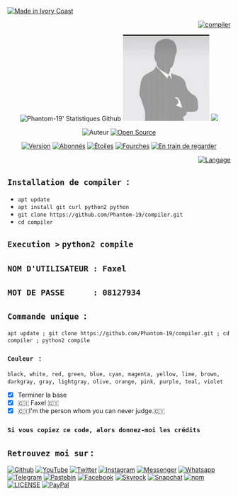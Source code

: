 <p align="left">
<a href="#"><img title="Made in Ivory Coast" src="https://img.shields.io/badge/MADE%20IN-IVORY COAST-orange?colorA=orange&colorB=green"></a>
<p align="right">
<a href="#"><img title="compiler " src="https://img.shields.io/badge/Tout%20compiler-cyan?colorA=cyan&colorB=black&style=for-the-badge"></a>
</p>
<p align="center">
<img alt="Phantom-19' Statistiques Github" src="https://github-readme-stats.vercel.app/api?username=Phantom-19&show_icons=true&include_all_commits=true&hide_border=true"/>
<img alt="profile pic" width="195px" src="https://raw.githubusercontent.com/Phantom-19/bash/master/fr.jpg"/> 
<img src="https://github-readme-stats.anuraghazra1.vercel.app/api/top-langs/?username=Phantom-19&hide=ruby,perl&hide_border=true"/>
</p> 
<p align="center"
<a href="https://github.com/Phantom-19/"><img title="Auteur" src="https://img.shields.io/badge/Auteur-Faxel-red.svg?logo=github"></a>
<a href="#"><img title="Open Source" src="https://img.shields.io/badge/Open%20Source-%E2%9D%A4-green?"></a>
</p>
<p align="center">
<a href="#"><img title="Version" src="https://img.shields.io/badge/Version-10.5-orange.svg?"></a>
<a href="https://github.com/Phantom-19/followers"><img title="Abonnés" src="https://img.shields.io/github/followers/Phantom-19?color=blue"></a>
<a href="https://github.com/Phantom-19/link/stargazers/"><img title="Étoiles" src="https://img.shields.io/github/stars/Phantom-19/compiler??color=orange"></a>
<a href="https://github.com/Phantom-19/link/network/members"><img title="Fourches" src="https://img.shields.io/github/forks/Phantom-19/compiler??color=red"></a>
<a href="https://github.com/Phantom-19/link/watchers"><img title="En train de regarder" src="https://img.shields.io/github/watchers/Phantom-19/compiler?label=Watchers&color=blue"></a>
<p align="right">
<a href="#"><img title="Langage" src="https://forthebadge.com/images/badges/made-with-python.svg"></a>
</p>

## `Installation de compiler `:
* `apt update`
* `apt install git curl python2 python `
* `git clone https://github.com/Phantom-19/compiler.git`
* `cd compiler`

## ` Execution > ` `python2 compile`

## ` NOM D'UTILISATEUR : Faxel    `
## ` MOT DE PASSE      : 08127934 `

##  `Commande unique `:
```
apt update ; git clone https://github.com/Phantom-19/compiler.git ; cd compiler ; python2 compile
```

### `Couleur ` : 
````black, white, red, green, blue, cyan, magenta, yellow, lime, brown, darkgray, gray, lightgray, olive, orange, pink, purple, teal, violet````

- [x] Terminer la base 
- [x] 🇨🇮 Faxel 🇨🇮 
- [x] 🇨🇮I'm the person whom you can never judge.🇨🇮 

### `Si vous copiez ce code, alors donnez-moi les crédits` 

## `Retrouvez moi sur` :
[![Github](https://img.shields.io/badge/Github-%40Phantom--19-cyan?logo=github)](https://github.com/Phantom-19)
[![YouTube](https://img.shields.io/badge/Youtube-%40FasterAxel-red?logo=youtube)](https://www.youtube.com/channel/UCdmpFkmXAoSpG9fu1x0VPWw)
[![Twitter](https://img.shields.io/twitter/follow/Faxel2020.svg?style=flat-square&label=Me%20suivre&logo=twitter)](https://twitter.com/Faxel2020)
[![Instagram](https://img.shields.io/badge/Instagram-%40faxel19-magenta?logo=instagram)](https://www.instagram.com/faxel19)
[![Messenger](https://img.shields.io/badge/Chat-Messenger-blue?logo=messenger)](https://www.messenger.com/t/faxel19)
[![Whatsapp](https://img.shields.io/badge/Whatsapp-%40Faxel-whatsapp--green?logo=whatsapp)](https://wa.me/22555709610)
[![Telegram](https://img.shields.io/badge/Telegram-%40Faxelh-cyan?logo=telegram)](https://t.me/Faxelh)
[![Pastebin](https://img.shields.io/badge/Pastebin-%40Faxel-purple?logo=pastebin)](https://pastebin.com/u/Faxel)
[![Facebook](https://img.shields.io/badge/Facebook-%40Faxel--19-teal?logo=Facebook)](https://www.facebook.com/Faxel19)
[![Skyrock](https://img.shields.io/badge/Skyrock-%40Faxel-brown?logo=skyrock)](https://Faxel.skyrock.com/profil/)
[![Snapchat](https://img.shields.io/badge/Snapchat-%40McTony64-yellow?logo=snapchat)](https://www.snapchat.com/add/mctony64)
[![npm](https://img.shields.io/badge/npm-%40Faxel-yellow?logo=npm)](https://www.npmjs.com/~faxel)
[![LICENSE](https://img.shields.io/badge/license-MIT-lightgrey.svg?logo=License-MIT)](https://raw.githubusercontent.com/Phantom-19/yutube/blob/master/LICENSE)
[![PayPal](https://img.shields.io/badge/PayPal-%20donate-green.svg?logo=paypal)](https://www.paypal.me/)


<!--<br>
[![Build Status](https://img.shields.io/github/forks/Phantom-19/compiler.svg)](https://github.com/Phantom-19/compiler)
[![Build Status](https://img.shields.io/github/stars/Phantom-19/compiler.svg)](https://github.com/Phantom-19/compiler)
[![License](https://img.shields.io/github/LICENSE/Phantom-19/yutube.svg)](https://github.com/Phantom-19/yutube)
<p align="center">
<img width="40%" src="core/toolx.png"/>
<img width="28.8%" src="core/toolx_cat.png"/>
<img width="23.4%" src="core/Screenshot_2020-05-17-20-17-56.png"/>
</p>
\033[1;94m                       ,ood8888booo,
\033[1;93m                    ,oda8a888a888888bo,
\033[1;95m                 ,od88888888aa888aa88a8bo,
\033[1;94m               ,da8888aaaa88a888aaaa8a8a88b,
\033[1;93m              ,oa888aaaa8aa8888aaa8aa8a8a88o,
\033[1;93m             ,88888aaaaaa8aa8888a8aa8aa888a88,
\033[1;95m             8888a88aaaaaa8a88aa8888888a888888
\033[1;94m             888aaaa88aa8aaaa8888; ;8888a88888
\033[1;93m             Y888a888a888a8888;'   ;888888a88Y
\033[1;95m              Y8a8aa8a888a88'      ,8aaa8888Y
\033[1;94m               Y8a8aa8aa8888;     ;8a8aaa88Y
\033[1;95m                `Y88aa8888;'      ;8aaa88Y'
\033[1;93m        ,,;;;;;;;;'''''''         ;8888Y'
\033[1;95m     ,,;                         ,888P
\033[1;94m   ,;  ,;,                      ;""
\033[1;95m  ;       ;          ,    ,    ,;
\033[1;95m ;  ;,    ;     ,;;;;;   ;,,,  ;
\033[1;94m;  ; ;  ,' ;  ,;      ;  ;   ;  ;
\033[1;95m; ;  ; ;  ;  '        ; ,'    ;  ;
\033[1;94m`;'  ; ;  '; ;,       ; ;      ; ',
\033[1;93m     ;  ;,  ;,;       ;  ;,     ;;;
\033[1;95m      ;,,;             ;,,;         
-->
